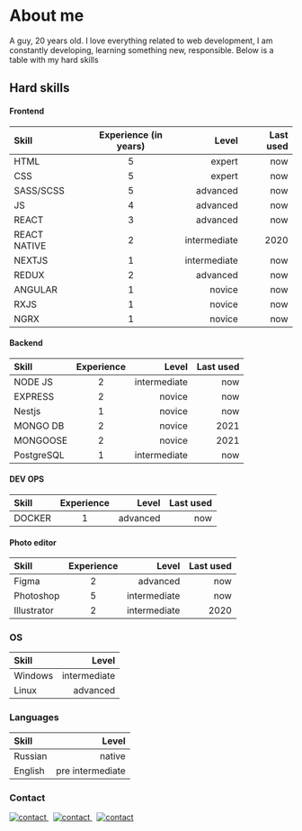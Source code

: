 # About me 

A guy, 20 years old. I love everything related to web development, I am constantly developing, learning something new, responsible.
Below is a table with my hard skills

## Hard skills

#### Frontend

| Skill  | Experience (in years)  | Level | Last used |
|:------------- |:---------------:| -------------:| -------------:| 
| HTML       | 5 |  expert | now | 
| CSS        | 5 |  expert | now | 
| SASS/SCSS  | 5 |     advanced  | now |
| JS         | 4 |     advanced  | now |
| REACT      | 3 |     advanced  | now | 
|  REACT NATIVE | 2  | intermediate      |        2020 |
|  NEXTJS | 1   | intermediate       |       now |
|  REDUX | 2   | advanced       |       now |
|  ANGULAR | 1   | novice       |       now |
|  RXJS | 1   | novice       |       now |
|  NGRX | 1   | novice       |       now |



#### Backend

| Skill  | Experience  | Level | Last used |
|:------------- |:---------------:| -------------:| -------------:| 
| NODE JS   | 2   |intermediate    |        now |
| EXPRESS   | 2   | novice         |        now |
| Nestjs   | 1   | novice         |        now |
|  MONGO DB | 2   | novice         |        2021 |
|  MONGOOSE | 2   | novice         |        2021 |
|  PostgreSQL | 1   | intermediate         |        now |

#### DEV OPS

| Skill  | Experience  | Level | Last used |
|:------------- |:---------------:| -------------:| -------------:| 
| DOCKER  | 1 | advanced |  now |

#### Photo editor

| Skill  | Experience  | Level | Last used |
|:------------- |:---------------:| -------------:| -------------:| 
| Figma | 2 | advanced|       now|
|  Photoshop    | 5   | intermediate        |    now  |
|  Illustrator  | 2   | intermediate        |    2020 |

### OS

| Skill  | Level
|:------------- | -------------:| 
|  Windows | intermediate   |     
|  Linux | advanced   |  

### Languages

| Skill  | Level
|:------------- | -------------:| 
|  Russian | native   |     
|  English | pre intermediate   |  

### Contact 
<a href="mailto:nikitama1hr@gmail.com" target="_blank"> 
<img src="https://img.shields.io/badge/Gmail-D14836?style=for-the-badge&logo=gmail&logoColor=white" alt="contact"/>
</a>&nbsp;
<a href="https://t.me/nikplm" target="_blank"> 
<img src="https://img.shields.io/badge/Telegram-2CA5E0?style=for-the-badge&logo=telegram&logoColor=white" alt="contact"/>
</a>&nbsp;
<a href="https://www.youtube.com/channel/UCodGQSLYjeTqAz6uaFrcMkA" target="_blank"> 
<img src="https://img.shields.io/badge/YouTube-FF0000?style=for-the-badge&logo=youtube&logoColor=white" alt="contact"/>
</a>

